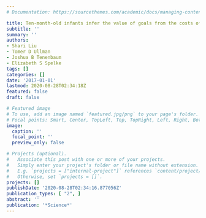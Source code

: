 ```yaml
---
# Documentation: https://sourcethemes.com/academic/docs/managing-content/

title: Ten-month-old infants infer the value of goals from the costs of actions
subtitle: ''
summary: ''
authors:
- Shari Liu
- Tomer D Ullman
- Joshua B Tenenbaum
- Elizabeth S Spelke
tags: []
categories: []
date: '2017-01-01'
lastmod: 2020-08-28T02:34:18Z
featured: false
draft: false

# Featured image
# To use, add an image named `featured.jpg/png` to your page's folder.
# Focal points: Smart, Center, TopLeft, Top, TopRight, Left, Right, BottomLeft, Bottom, BottomRight.
image:
  caption: ''
  focal_point: ''
  preview_only: false

# Projects (optional).
#   Associate this post with one or more of your projects.
#   Simply enter your project's folder or file name without extension.
#   E.g. `projects = ["internal-project"]` references `content/project/deep-learning/index.md`.
#   Otherwise, set `projects = []`.
projects: []
publishDate: '2020-08-28T02:34:16.877056Z'
publication_types: [ "2", ]
abstract: ''
publication: '*Science*'
---
```

